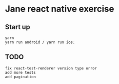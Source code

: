
# Jane react native exercise

## Start up

```
yarn
yarn run android / yarn run ios;
```

## TODO
```
fix react-test-renderer version type error
add more tests
add pagination
```
